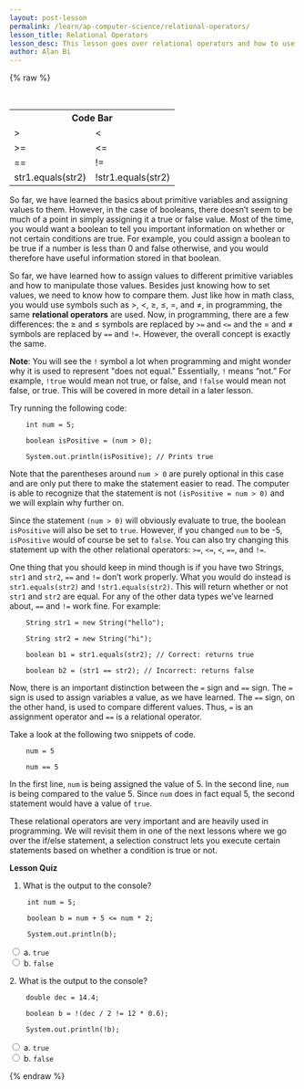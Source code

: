 ```yaml
---
layout: post-lesson
permalink: /learn/ap-computer-science/relational-operators/
lesson_title: Relational Operators
lesson_desc: This lesson goes over relational operators and how to use them to compare values. 
author: Alan Bi
---
```


<script src="/questions.js"></script>

{% raw %}

<br>
<table>
<tr>
<th colspan="2">Code Bar</th>
</tr>
<tr>
<td>></td>
<td><</td>
</tr>
<tr>
<td>>=</td>
<td><=</td>
</tr>
<tr>
<td>==</td>
<td>!=</td>
</tr>
<tr>
<td>str1.equals(str2)</td>
<td>!str1.equals(str2)</td>
</tr>
</table>

So far, we have learned the basics about primitive variables and assigning values to them. However, in the case of booleans, there doesn’t seem to be much of a point in simply assigning it a true or false value. Most of the time, you would want a boolean to tell you important information on whether or not certain conditions are true. For example, you could assign a boolean to be true if a number is less than 0 and false otherwise, and you would therefore have useful information stored in that boolean. 

So far, we have learned how to assign values to different primitive variables and how to manipulate those values. Besides just knowing how to set values, we need to know how to compare them. Just like how in math class, you would use symbols such as >, <, ≥, ≤, =, and ≠, in programming, the same **relational operators** are used. Now, in programming, there are a few differences: the ≥ and ≤ symbols are replaced by <code>>=</code> and <code><=</code> and the = and ≠ symbols are replaced by <code>==</code> and <code>!=</code>. However, the overall concept is exactly the same. 

**Note**: You will see the <code>!</code> symbol a lot when programming and might wonder why it is used to represent "does not equal." Essentially, <code>!</code> means “not.” For example, <code>!true</code> would mean not true, or false, and <code>!false</code> would mean not false, or true. This will be covered in more detail in a later lesson. 

Try running the following code: 

		int num = 5; 

		boolean isPositive = (num > 0); 

		System.out.println(isPositive); // Prints true

Note that the parentheses around <code>num > 0</code> are purely optional in this case and are only put there to make the statement easier to read. The computer is able to recognize that the statement is not <code>(isPositive = num > 0)</code> and we will explain why further on. 

Since the statement <code>(num > 0)</code> will obviously evaluate to true, the boolean <code>isPositive</code> will also be set to <code>true</code>. However, if you changed <code>num</code> to be -5, <code>isPositive</code> would of course be set to <code>false</code>. You can also try changing this statement up with the other relational operators: <code>>=</code>, <code><=</code>, <code><</code>, <code>==</code>, and <code>!=</code>. 

One thing that you should keep in mind though is if you have two Strings, <code>str1</code> and <code>str2</code>, <code>==</code> and <code>!=</code> don’t work properly. What you would do instead is <code>str1.equals(str2)</code> and <code>!str1.equals(str2)</code>. This will return whether or not <code>str1</code> and <code>str2</code> are equal. For any of the other data types we’ve learned about, <code>==</code> and <code>!=</code> work fine. For example: 

		String str1 = new String("hello");

		String str2 = new String("hi");

		boolean b1 = str1.equals(str2); // Correct: returns true

		boolean b2 = (str1 == str2); // Incorrect: returns false

Now, there is an important distinction between the <code>=</code> sign and <code>==</code> sign. The <code>=</code> sign is used to assign variables a value, as we have learned. The <code>==</code> sign, on the other hand, is used to compare different values. Thus, <code>=</code> is an assignment operator and <code>==</code> is a relational operator. 

Take a look at the following two snippets of code. 

		num = 5 

		num == 5

In the first line, <code>num</code> is being assigned the value of 5. In the second line, <code>num</code> is being compared to the value 5. Since <code>num</code> does in fact equal 5, the second statement would have a value of <code>true</code>. 

These relational operators are very important and are heavily used in programming. We will revisit them in one of the next lessons where we go over the if/else statement, a selection construct lets you execute certain statements based on whether a condition is true or not. 

**Lesson Quiz**

1. What is the output to the console?

		int num = 5;

		boolean b = num + 5 <= num * 2;

		System.out.println(b);

<form>
	<div>
		<input type="radio" value="a" name="cc" onchange="check(this, 'a')">
		a. <code>true</code>
	</div>
	<div>
		<input type="radio" value="b" name="cc" onchange="check(this, 'a')">
		b. <code>false</code>
	</div>
</form>

<p>2. What is the output to the console?</p>

		double dec = 14.4;

		boolean b = !(dec / 2 != 12 * 0.6);

		System.out.println(!b);

<form>
	<div>
		<input type="radio" value="a" name="cc" onchange="check(this, 'b')">
		a. <code>true</code>
	</div>
	<div>
		<input type="radio" value="b" name="cc" onchange="check(this, 'b')">
		b. <code>false</code>
	</div>
</form>


{% endraw %}


